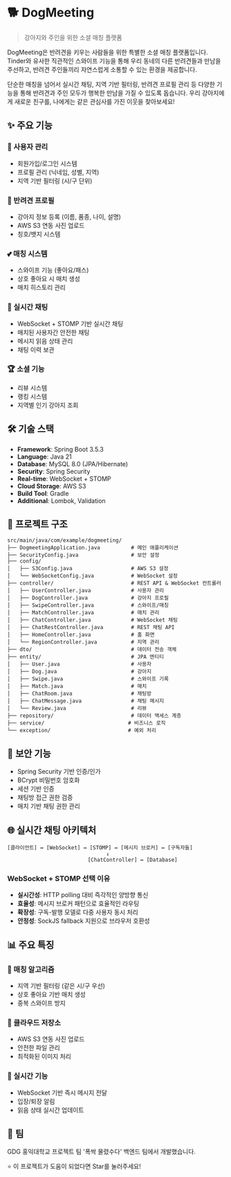 # 🐕 DogMeeting

> 강아지와 주인을 위한 소셜 매칭 플랫폼

DogMeeting은 반려견을 키우는 사람들을 위한 특별한 소셜 매칭 플랫폼입니다. Tinder와 유사한 직관적인 스와이프 기능을 통해 우리 동네의 다른 반려견들과 만남을 주선하고, 반려견 주인들끼리 자연스럽게 소통할 수 있는 환경을 제공합니다. 

단순한 매칭을 넘어서 실시간 채팅, 지역 기반 필터링, 반려견 프로필 관리 등 다양한 기능을 통해 반려견과 주인 모두가 행복한 만남을 가질 수 있도록 돕습니다. 우리 강아지에게 새로운 친구를, 나에게는 같은 관심사를 가진 이웃을 찾아보세요!

## ✨ 주요 기능

### 🔐 사용자 관리
- 회원가입/로그인 시스템
- 프로필 관리 (닉네임, 성별, 지역)
- 지역 기반 필터링 (시/구 단위)

### 🐾 반려견 프로필
- 강아지 정보 등록 (이름, 품종, 나이, 설명)
- AWS S3 연동 사진 업로드
- 칭호/뱃지 시스템

### 💕 매칭 시스템
- 스와이프 기능 (좋아요/패스)
- 상호 좋아요 시 매치 생성
- 매치 히스토리 관리

### 💬 실시간 채팅
- WebSocket + STOMP 기반 실시간 채팅
- 매치된 사용자간 안전한 채팅
- 메시지 읽음 상태 관리
- 채팅 이력 보관

### 🏆 소셜 기능
- 리뷰 시스템
- 랭킹 시스템
- 지역별 인기 강아지 조회

## 🛠 기술 스택

- **Framework**: Spring Boot 3.5.3
- **Language**: Java 21
- **Database**: MySQL 8.0 (JPA/Hibernate)
- **Security**: Spring Security
- **Real-time**: WebSocket + STOMP
- **Cloud Storage**: AWS S3
- **Build Tool**: Gradle
- **Additional**: Lombok, Validation

## 📁 프로젝트 구조

```
src/main/java/com/example/dogmeeting/
├── DogmeetingApplication.java          # 메인 애플리케이션
├── SecurityConfig.java                 # 보안 설정
├── config/
│   ├── S3Config.java                   # AWS S3 설정
│   └── WebSocketConfig.java            # WebSocket 설정
├── controller/                         # REST API & WebSocket 컨트롤러
│   ├── UserController.java             # 사용자 관리
│   ├── DogController.java              # 강아지 프로필
│   ├── SwipeController.java            # 스와이프/매칭
│   ├── MatchController.java            # 매치 관리
│   ├── ChatController.java             # WebSocket 채팅
│   ├── ChatRestController.java         # REST 채팅 API
│   ├── HomeController.java             # 홈 화면
│   └── RegionController.java           # 지역 관리
├── dto/                                # 데이터 전송 객체
├── entity/                             # JPA 엔티티
│   ├── User.java                       # 사용자
│   ├── Dog.java                        # 강아지
│   ├── Swipe.java                      # 스와이프 기록
│   ├── Match.java                      # 매치
│   ├── ChatRoom.java                   # 채팅방
│   ├── ChatMessage.java                # 채팅 메시지
│   └── Review.java                     # 리뷰
├── repository/                         # 데이터 액세스 계층
├── service/                           # 비즈니스 로직
└── exception/                         # 예외 처리
```


## 🔐 보안 기능

- Spring Security 기반 인증/인가
- BCrypt 비밀번호 암호화
- 세션 기반 인증
- 채팅방 접근 권한 검증
- 매치 기반 채팅 권한 관리

## 🌐 실시간 채팅 아키텍처

```
[클라이언트] ↔ [WebSocket] ↔ [STOMP] ↔ [메시지 브로커] ↔ [구독자들]
                                ↓
                          [ChatController] ↔ [Database]
```

### WebSocket + STOMP 선택 이유
- **실시간성**: HTTP polling 대비 즉각적인 양방향 통신
- **효율성**: 메시지 브로커 패턴으로 효율적인 라우팅
- **확장성**: 구독-발행 모델로 다중 사용자 동시 처리
- **안정성**: SockJS fallback 지원으로 브라우저 호환성

## 📊 주요 특징

### 🎯 매칭 알고리즘
- 지역 기반 필터링 (같은 시/구 우선)
- 상호 좋아요 기반 매치 생성
- 중복 스와이프 방지

### 💾 클라우드 저장소
- AWS S3 연동 사진 업로드
- 안전한 파일 관리
- 최적화된 이미지 처리

### 📱 실시간 기능
- WebSocket 기반 즉시 메시지 전달
- 입장/퇴장 알림
- 읽음 상태 실시간 업데이트


## 👥 팀

GDG 홍익대학교 프로젝트 팀 '폭싹 물렸수다' 백엔드 팀에서 개발했습니다.


⭐ 이 프로젝트가 도움이 되었다면 Star를 눌러주세요!